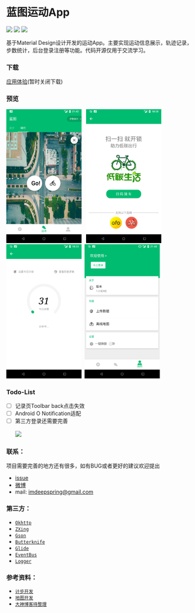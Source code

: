 # 蓝图运动App
![](https://img.shields.io/badge/version-v0.0.1-green.svg)
![](https://img.shields.io/badge/Android%20Studio-3.0-blue.svg)
![](https://img.shields.io/badge/Android-5.0%20or%20above-green.svg)

基于Material Design设计开发的运动App。主要实现运动信息展示，轨迹记录，步数统计，后台登录注册等功能。代码开源仅用于交流学习。
### 下载
[应用体验](http://www.firhq.com/)(暂时关闭下载)
### 预览
<img src="./screenshot/main.png" width="200px"/>&nbsp;&nbsp;
<img src="./screenshot/scan.png" width="200px"/></br>
<img src="./screenshot/step.png" width="200px"/>&nbsp;&nbsp;<img src="./screenshot/login.png" width="200px"/>


### Todo-List
- [ ] 记录页Toolbar back点击失效
- [ ] Android O Notification适配
- [ ] 第三方登录还需要完善
</br></br>![](https://img.shields.io/badge/version-v0.1.0-green.svg)
### 联系：
项目需要完善的地方还有很多，如有BUG或者更好的建议欢迎提出
* [issue](https://github.com/Lavanidad/Blueprint/issues)
* [微博](https://weibo.com/5305694609/profile?rightmod=1&wvr=6&mod=personnumber&is_all=1)<br>
* mail: imdeepspring@gmail.com

### 第三方：
* [`Okhttp`](https://github.com/square/okhttp)
* [`ZXing`](https://github.com/yipianfengye/android-zxingLibrary)
* [`Gson`](https://github.com/google/gson)
* [`Butterknife`](https://github.com/JakeWharton/butterknife)
* [`Glide`](https://github.com/bumptech/glide)
* [`EventBus`](https://github.com/greenrobot/EventBus)
* [`Logger`](https://github.com/orhanobut/logger)

### 参考资料：
* [`计步开发`](https://www.jianshu.com/p/5d57f7fd84fa)
* [`地图开发`](https://blog.csdn.net/i_do_can/article/details/50571657)
* [`大神博客待整理`](https://blog.csdn.net/)

